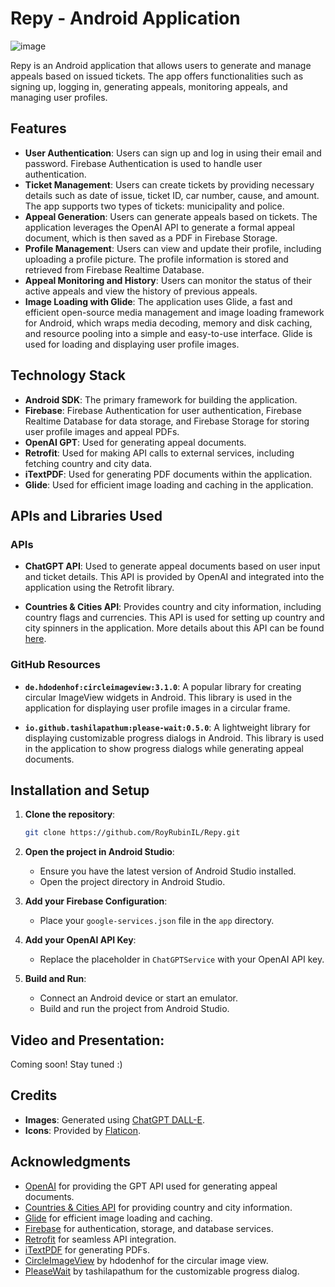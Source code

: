 # Repy - Android Application

![image](https://github.com/user-attachments/assets/1543d1e9-1eb3-440e-9c48-5eccfdf9b75d)

Repy is an Android application that allows users to generate and manage appeals based on issued tickets. The app offers functionalities such as signing up, logging in, generating appeals, monitoring appeals, and managing user profiles.

## Features

- **User Authentication**: Users can sign up and log in using their email and password. Firebase Authentication is used to handle user authentication.
- **Ticket Management**: Users can create tickets by providing necessary details such as date of issue, ticket ID, car number, cause, and amount. The app supports two types of tickets: municipality and police.
- **Appeal Generation**: Users can generate appeals based on tickets. The application leverages the OpenAI API to generate a formal appeal document, which is then saved as a PDF in Firebase Storage.
- **Profile Management**: Users can view and update their profile, including uploading a profile picture. The profile information is stored and retrieved from Firebase Realtime Database.
- **Appeal Monitoring and History**: Users can monitor the status of their active appeals and view the history of previous appeals.
- **Image Loading with Glide**: The application uses Glide, a fast and efficient open-source media management and image loading framework for Android, which wraps media decoding, memory and disk caching, and resource pooling into a simple and easy-to-use interface. Glide is used for loading and displaying user profile images.

## Technology Stack

- **Android SDK**: The primary framework for building the application.
- **Firebase**: Firebase Authentication for user authentication, Firebase Realtime Database for data storage, and Firebase Storage for storing user profile images and appeal PDFs.
- **OpenAI GPT**: Used for generating appeal documents.
- **Retrofit**: Used for making API calls to external services, including fetching country and city data.
- **iTextPDF**: Used for generating PDF documents within the application.
- **Glide**: Used for efficient image loading and caching in the application.

## APIs and Libraries Used

### APIs

- **ChatGPT API**: Used to generate appeal documents based on user input and ticket details. This API is provided by OpenAI and integrated into the application using the Retrofit library.
  
- **Countries & Cities API**: Provides country and city information, including country flags and currencies. This API is used for setting up country and city spinners in the application. More details about this API can be found [here](https://documenter.getpostman.com/view/1134062/T1LJjU52).

### GitHub Resources

- **`de.hdodenhof:circleimageview:3.1.0`**: A popular library for creating circular ImageView widgets in Android. This library is used in the application for displaying user profile images in a circular frame.

- **`io.github.tashilapathum:please-wait:0.5.0`**: A lightweight library for displaying customizable progress dialogs in Android. This library is used in the application to show progress dialogs while generating appeal documents.


## Installation and Setup

1. **Clone the repository**:
    ```bash
    git clone https://github.com/RoyRubinIL/Repy.git
    ```

2. **Open the project in Android Studio**:
   - Ensure you have the latest version of Android Studio installed.
   - Open the project directory in Android Studio.

3. **Add your Firebase Configuration**:
   - Place your `google-services.json` file in the `app` directory.

4. **Add your OpenAI API Key**:
   - Replace the placeholder in `ChatGPTService` with your OpenAI API key.

5. **Build and Run**:
   - Connect an Android device or start an emulator.
   - Build and run the project from Android Studio.
  
## Video and Presentation:
Coming soon! Stay tuned :)

## Credits

- **Images**: Generated using [ChatGPT DALL-E](https://openai.com/dall-e-2).
- **Icons**: Provided by [Flaticon](https://www.flaticon.com/icon-fonts-most-downloaded).

## Acknowledgments

- [OpenAI](https://www.openai.com/) for providing the GPT API used for generating appeal documents.
- [Countries & Cities API](https://documenter.getpostman.com/view/1134062/T1LJjU52) for providing country and city information.
- [Glide](https://github.com/bumptech/glide) for efficient image loading and caching.
- [Firebase](https://firebase.google.com/) for authentication, storage, and database services.
- [Retrofit](https://square.github.io/retrofit/) for seamless API integration.
- [iTextPDF](https://itextpdf.com/) for generating PDFs.
- [CircleImageView](https://github.com/hdodenhof/CircleImageView) by hdodenhof for the circular image view.
- [PleaseWait](https://github.com/tashilapathum/PleaseWait) by tashilapathum for the customizable progress dialog.





